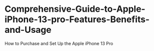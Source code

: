 # Comprehensive-Guide-to-Apple-iPhone-13-pro-Features-Benefits-and-Usage
How to Purchase and Set Up the Apple iPhone 13 Pro
